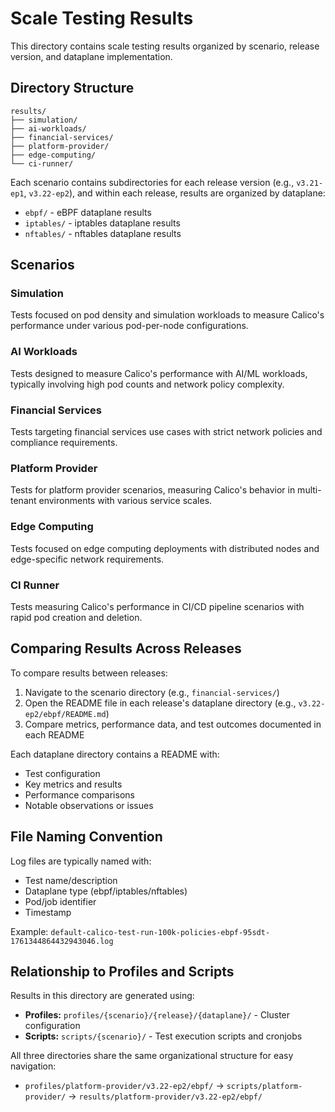 # Scale Testing Results

This directory contains scale testing results organized by scenario, release version, and dataplane implementation.

## Directory Structure

```
results/
├── simulation/
├── ai-workloads/
├── financial-services/
├── platform-provider/
├── edge-computing/
└── ci-runner/
```

Each scenario contains subdirectories for each release version (e.g., `v3.21-ep1`, `v3.22-ep2`), and within each release, results are organized by dataplane:

- `ebpf/` - eBPF dataplane results
- `iptables/` - iptables dataplane results
- `nftables/` - nftables dataplane results

## Scenarios

### Simulation
Tests focused on pod density and simulation workloads to measure Calico's performance under various pod-per-node configurations.

### AI Workloads
Tests designed to measure Calico's performance with AI/ML workloads, typically involving high pod counts and network policy complexity.

### Financial Services
Tests targeting financial services use cases with strict network policies and compliance requirements.

### Platform Provider
Tests for platform provider scenarios, measuring Calico's behavior in multi-tenant environments with various service scales.

### Edge Computing
Tests focused on edge computing deployments with distributed nodes and edge-specific network requirements.

### CI Runner
Tests measuring Calico's performance in CI/CD pipeline scenarios with rapid pod creation and deletion.

## Comparing Results Across Releases

To compare results between releases:

1. Navigate to the scenario directory (e.g., `financial-services/`)
2. Open the README file in each release's dataplane directory (e.g., `v3.22-ep2/ebpf/README.md`)
3. Compare metrics, performance data, and test outcomes documented in each README

Each dataplane directory contains a README with:
- Test configuration
- Key metrics and results
- Performance comparisons
- Notable observations or issues

## File Naming Convention

Log files are typically named with:
- Test name/description
- Dataplane type (ebpf/iptables/nftables)
- Pod/job identifier
- Timestamp

Example: `default-calico-test-run-100k-policies-ebpf-95sdt-1761344864432943046.log`

## Relationship to Profiles and Scripts

Results in this directory are generated using:

- **Profiles:** `profiles/{scenario}/{release}/{dataplane}/` - Cluster configuration
- **Scripts:** `scripts/{scenario}/` - Test execution scripts and cronjobs

All three directories share the same organizational structure for easy navigation:
- `profiles/platform-provider/v3.22-ep2/ebpf/` → `scripts/platform-provider/` → `results/platform-provider/v3.22-ep2/ebpf/`
